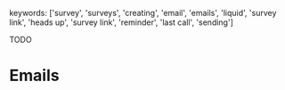 keywords: ['survey', 'surveys', 'creating', 'email', 'emails', 'liquid', 'survey link', 'heads up', 'survey link', 'reminder', 'last call', 'sending']

TODO

# Emails
